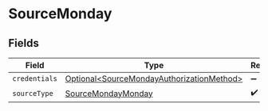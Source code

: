 # SourceMonday


## Fields

| Field                                                                                                | Type                                                                                                 | Required                                                                                             | Description                                                                                          |
| ---------------------------------------------------------------------------------------------------- | ---------------------------------------------------------------------------------------------------- | ---------------------------------------------------------------------------------------------------- | ---------------------------------------------------------------------------------------------------- |
| `credentials`                                                                                        | [Optional\<SourceMondayAuthorizationMethod>](../../models/shared/SourceMondayAuthorizationMethod.md) | :heavy_minus_sign:                                                                                   | N/A                                                                                                  |
| `sourceType`                                                                                         | [SourceMondayMonday](../../models/shared/SourceMondayMonday.md)                                      | :heavy_check_mark:                                                                                   | N/A                                                                                                  |